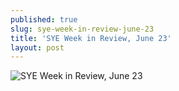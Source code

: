 ```yaml
---
published: true
slug: sye-week-in-review-june-23
title: 'SYE Week in Review, June 23'
layout: post
---
```

![SYE Week in Review, June 23]({{site.baseurl}}/media/prose-images/SYE%20Week%20in%20Review%2C%20June%2023.png)
